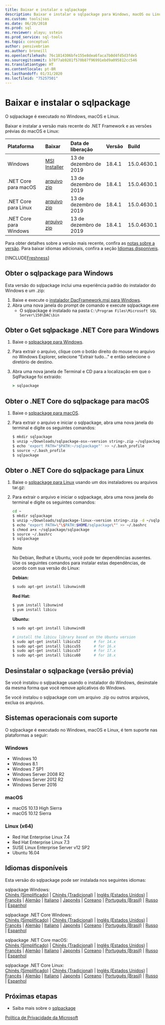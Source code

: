 ```yaml
---
title: Baixar e instalar o sqlpackage
description: Baixar e instalar o sqlpackage para Windows, macOS ou Linux
ms.custom: tools|sos
ms.date: 06/20/2018
ms.prod: sql
ms.reviewer: alayu; sstein
ms.prod_service: sql-tools
ms.topic: conceptual
author: pensivebrian
ms.author: broneill
ms.openlocfilehash: 76c1814306bfe155e8dea6faca7b0d4fd5d3fde5
ms.sourcegitcommit: b78f7ab9281f570b87f96991ebd9a095812cc546
ms.translationtype: HT
ms.contentlocale: pt-BR
ms.lasthandoff: 01/31/2020
ms.locfileid: "75257501"
---
```

# <a name="download-and-install-sqlpackage"></a>Baixar e instalar o sqlpackage

O sqlpackage é executado no Windows, macOS e Linux.

Baixar e instalar a versão mais recente do .NET Framework e as versões prévias do macOS e Linux:

|Plataforma|Baixar|Data de liberação|Versão|Build
|:---|:---|:---|:---|:---|
|Windows|[MSI Installer](https://go.microsoft.com/fwlink/?linkid=2113703)|13 de dezembro de 2019|18.4.1|15.0.4630.1|
|.NET Core para macOS |[arquivo zip](https://go.microsoft.com/fwlink/?linkid=2113705)|13 de dezembro de 2019| 18.4.1|15.0.4630.1|
|.NET Core para Linux |[arquivo zip](https://go.microsoft.com/fwlink/?linkid=2113331)|13 de dezembro de 2019| 18.4.1|15.0.4630.1|
|.NET Core para Windows |[arquivo zip](https://go.microsoft.com/fwlink/?linkid=2113704)|13 de dezembro de 2019| 18.4.1|15.0.4630.1|

Para obter detalhes sobre a versão mais recente, confira as [notas sobre a versão](release-notes-sqlpackage.md). Para baixar idiomas adicionais, confira a seção [Idiomas disponíveis](#available-languages).

[!INCLUDE[Freshness](../includes/paragraph-content/fresh-note-steps-feedback.md)]

## <a name="get-sqlpackage-for-windows"></a>Obter o sqlpackage para Windows

Esta versão do sqlpackage inclui uma experiência padrão do instalador do Windows e um .zip: 

1. Baixe e execute o [instalador DacFramework.msi para Windows](https://go.microsoft.com/fwlink/?linkid=2113703).
2. Abra uma nova janela do prompt de comando e execute sqlpackage.exe
    - O sqlpackage é instalado na pasta ```C:\Program Files\Microsoft SQL Server\150\DAC\bin```

## <a name="get-sqlpackage-net-core-for-windows"></a>Obter o Get sqlpackage .NET Core para Windows

1. Baixe o [sqlpackage para Windows](https://go.microsoft.com/fwlink/?linkid=2113704).
2. Para extrair o arquivo, clique com o botão direito do mouse no arquivo no Windows Explorer, selecione "Extrair tudo…" e então selecione o diretório de destino.
3. Abra uma nova janela de Terminal e CD para a localização em que o SqlPackage foi extraído:

   ```cmd
   > sqlpackage
   ```

## <a name="get-sqlpackage-net-core-for-macos"></a>Obter o .NET Core do sqlpackage para macOS

1. Baixe o [sqlpackage para macOS](https://go.microsoft.com/fwlink/?linkid=2113705).
2. Para extrair o arquivo e iniciar o sqlpackage, abra uma nova janela do terminal e digite os seguintes comandos:

   ```bash
   $ mkdir sqlpackage
   $ unzip ~/Downloads/sqlpackage-osx-<version string>.zip ~/sqlpackage 
   $ echo 'export PATH="$PATH:~/sqlpackage"' >> ~/.bash_profile
   $ source ~/.bash_profile
   $ sqlpackage
   ```

## <a name="get-sqlpackage-net-core-for-linux"></a>Obter o .NET Core do sqlpackage para Linux

1. Baixe o [sqlpackage para Linux](https://go.microsoft.com/fwlink/?linkid=2113331) usando um dos instaladores ou arquivos tar.gz:
2. Para extrair o arquivo e iniciar o sqlpackage, abra uma nova janela do terminal e digite os seguintes comandos:

   ```bash
   cd ~
   $ mkdir sqlpackage
   $ unzip ~/Downloads/sqlpackage-linux-<version string>.zip -d ~/sqlpackage 
   $ echo "export PATH=\"\$PATH:$HOME/sqlpackage\"" >> ~/.bashrc
   $ chmod a+x ~/sqlpackage/sqlpackage
   $ source ~/.bashrc
   $ sqlpackage
   ```

   > [!NOTE]
   > No Debian, Redhat e Ubuntu, você pode ter dependências ausentes. Use os seguintes comandos para instalar estas dependências, de acordo com sua versão do Linux:

   **Debian:**

   ```bash
   $ sudo apt-get install libunwind8
   ```

   **Red Hat:**

   ```bash
   $ yum install libunwind
   $ yum install libicu
   ```

   **Ubuntu:**

   ```bash
   $ sudo apt-get install libunwind8

   # install the libicu library based on the Ubuntu version
   $ sudo apt-get install libicu52      # for 14.x
   $ sudo apt-get install libicu55      # for 16.x
   $ sudo apt-get install libicu57      # for 17.x
   $ sudo apt-get install libicu60      # for 18.x
   ```

## <a name="uninstall-sqlpackage-preview"></a>Desinstalar o sqlpackage (versão prévia)

Se você instalou o sqlpackage usando o instalador do Windows, desinstale da mesma forma que você remove aplicativos do Windows.

Se você instalou o sqlpackage com um arquivo .zip ou outros arquivos, exclua os arquivos.

## <a name="supported-operating-systems"></a>Sistemas operacionais com suporte

O sqlpackage é executado no Windows, macOS e Linux, é tem suporte nas plataformas a seguir:

### <a name="windows"></a>Windows

- Windows 10
- Windows 8.1
- Windows 7 SP1
- Windows Server 2008 R2
- Windows Server 2012 R2
- Windows Server 2016

### <a name="macos"></a>macOS

- macOS 10.13 High Sierra
- macOS 10.12 Sierra

### <a name="linux-x64"></a>Linux (x64)

- Red Hat Enterprise Linux 7.4
- Red Hat Enterprise Linux 7.3
- SUSE Linux Enterprise Server v12 SP2
- Ubuntu 16.04

## <a name="available-languages"></a>Idiomas disponíveis

Esta versão do sqlpackage pode ser instalada nos seguintes idiomas:

sqlpackage Windows:  
[Chinês (Simplificado)](https://go.microsoft.com/fwlink/?linkid=2113703&clcid=0x804) | [Chinês (Tradicional)](https://go.microsoft.com/fwlink/?linkid=2113703&clcid=0x404) | [Inglês (Estados Unidos)](https://go.microsoft.com/fwlink/?linkid=2113703&clcid=0x409) | [Francês](https://go.microsoft.com/fwlink/?linkid=2113703&clcid=0x40c) | [Alemão](https://go.microsoft.com/fwlink/?linkid=2113703&clcid=0x407) | [Italiano](https://go.microsoft.com/fwlink/?linkid=2113703&clcid=0x410) | [Japonês](https://go.microsoft.com/fwlink/?linkid=2113703&clcid=0x411) | [Coreano](https://go.microsoft.com/fwlink/?linkid=2113703&clcid=0x412) | [Português (Brasil)](https://go.microsoft.com/fwlink/?linkid=2113703&clcid=0x416) | [Russo](https://go.microsoft.com/fwlink/?linkid=2113703&clcid=0x419) | [Espanhol](https://go.microsoft.com/fwlink/?linkid=2113703&clcid=0x40a)

sqlpackage .NET Core Windows:  
[Chinês (Simplificado)](https://go.microsoft.com/fwlink/?linkid=2113704&clcid=0x804) | [Chinês (Tradicional)](https://go.microsoft.com/fwlink/?linkid=2113704&clcid=0x404) | [Inglês (Estados Unidos)](https://go.microsoft.com/fwlink/?linkid=2113704&clcid=0x409) | [Francês](https://go.microsoft.com/fwlink/?linkid=2113704&clcid=0x40c) | [Alemão](https://go.microsoft.com/fwlink/?linkid=2113704&clcid=0x407) | [Italiano](https://go.microsoft.com/fwlink/?linkid=2113704&clcid=0x410) | [Japonês](https://go.microsoft.com/fwlink/?linkid=2113704&clcid=0x411) | [Coreano](https://go.microsoft.com/fwlink/?linkid=2113704&clcid=0x412) | [Português (Brasil)](https://go.microsoft.com/fwlink/?linkid=2113704&clcid=0x416) | [Russo](https://go.microsoft.com/fwlink/?linkid=2113704&clcid=0x419) | [Espanhol](https://go.microsoft.com/fwlink/?linkid=2113704&clcid=0x40a)

sqlpackage .NET Core macOS:  
[Chinês (Simplificado)](https://go.microsoft.com/fwlink/?linkid=2113705&clcid=0x804) | [Chinês (Tradicional)](https://go.microsoft.com/fwlink/?linkid=2113705&clcid=0x404) | [Inglês (Estados Unidos)](https://go.microsoft.com/fwlink/?linkid=2113705&clcid=0x409) | [Francês](https://go.microsoft.com/fwlink/?linkid=2113705&clcid=0x40c) | [Alemão](https://go.microsoft.com/fwlink/?linkid=2113705&clcid=0x407) | [Italiano](https://go.microsoft.com/fwlink/?linkid=2113705&clcid=0x410) | [Japonês](https://go.microsoft.com/fwlink/?linkid=2113705&clcid=0x411) | [Coreano](https://go.microsoft.com/fwlink/?linkid=2113705&clcid=0x412) | [Português (Brasil)](https://go.microsoft.com/fwlink/?linkid=2113705&clcid=0x416) | [Russo](https://go.microsoft.com/fwlink/?linkid=2113705&clcid=0x419) | [Espanhol](https://go.microsoft.com/fwlink/?linkid=2113705&clcid=0x40a)

sqlpackage .NET Core Linux:  
[Chinês (Simplificado)](https://go.microsoft.com/fwlink/?linkid=2113331&clcid=0x804) | [Chinês (Tradicional)](https://go.microsoft.com/fwlink/?linkid=2113331&clcid=0x404) | [Inglês (Estados Unidos)](https://go.microsoft.com/fwlink/?linkid=2113331&clcid=0x409) | [Francês](https://go.microsoft.com/fwlink/?linkid=2113331&clcid=0x40c) | [Alemão](https://go.microsoft.com/fwlink/?linkid=2113331&clcid=0x407) | [Italiano](https://go.microsoft.com/fwlink/?linkid=2113331&clcid=0x410) | [Japonês](https://go.microsoft.com/fwlink/?linkid=2113331&clcid=0x411) | [Coreano](https://go.microsoft.com/fwlink/?linkid=2113331&clcid=0x412) | [Português (Brasil)](https://go.microsoft.com/fwlink/?linkid=2113331&clcid=0x416) | [Russo](https://go.microsoft.com/fwlink/?linkid=2113331&clcid=0x419) | [Espanhol](https://go.microsoft.com/fwlink/?linkid=2113331&clcid=0x40a)

## <a name="next-steps"></a>Próximas etapas

- Saiba mais sobre o [sqlpackage](sqlpackage.md)

[Política de Privacidade da Microsoft](https://go.microsoft.com/fwlink/?LinkId=521839)

